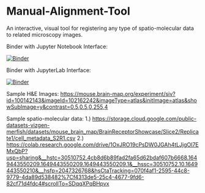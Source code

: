 # Manual-Alignment-Tool
An interactive, visual tool for registering any type of spatio-molecular data to related microscopy images.

Binder with Jupyter Notebook Interface:

[![Binder](https://mybinder.org/badge_logo.svg)](https://mybinder.org/v2/gh/jaspreetishar/Manual-Alignment-Tool/main?urlpath=/tree/Binder/MAT/Interface_for_MAT.ipynb)

Binder with JupyterLab Interface:

[![Binder](https://mybinder.org/badge_logo.svg)](https://mybinder.org/v2/gh/jaspreetishar/Manual-Alignment-Tool/main?urlpath=/lab/tree/Binder/MAT/Interface_for_MAT.ipynb)

Sample H&E Images: https://mouse.brain-map.org/experiment/siv?id=100142143&imageId=102162242&imageType=atlas&initImage=atlas&showSubImage=y&contrast=0.5,0.5,0,255,4

Sample spatio-molecular data: 
1.) https://storage.cloud.google.com/public-datasets-vizgen-merfish/datasets/mouse_brain_map/BrainReceptorShowcase/Slice2/Replicate1/cell_metadata_S2R1.csv
2.) https://colab.research.google.com/drive/1OxJRO19cPsDW0JGAh4tLJjgOl7EMxQbP?usp=sharing&__hstc=30510752.4cb8d6b89fad2fa65d62bdaf607b6668.1649443550209.1649443550209.1649443550209.1&__hssc=30510752.10.1649443550210&__hsfp=2047326768&hsCtaTracking=070f4af1-2595-44c8-9779-4da89d538482%7Cf4313de5-25c4-4677-9fd6-82cf71d4fdc4#scrollTo=SDqqXPqBHpvx
